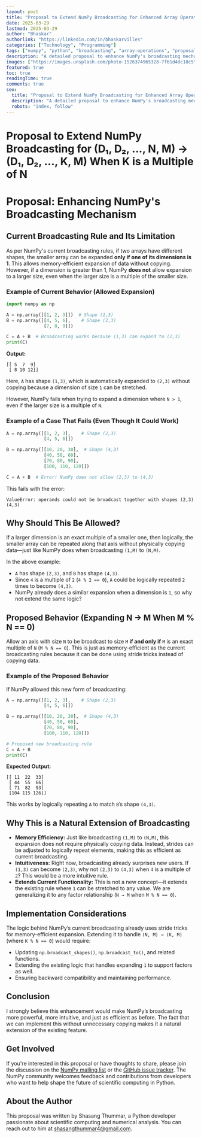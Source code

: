 ```yaml
---
layout: post
title: "Proposal to Extend NumPy Broadcasting for Enhanced Array Operations"
date: 2025-03-29
lastmod: 2025-03-29
author: "Bhaskar"
authorlink: "https://linkedin.com/in/bhaskarvilles"
categories: ["Technology", "Programming"]
tags: ["numpy", "python", "broadcasting", "array-operations", "proposal"]
description: "A detailed proposal to enhance NumPy's broadcasting mechanism to support expansion of arrays when dimensions are multiples, improving flexibility while maintaining efficiency."
images: ["https://images.unsplash.com/photo-1526374965328-7f61d4dc18c5"]
featured: true
toc: true
readingTime: true
comments: true
seo:
  title: "Proposal to Extend NumPy Broadcasting for Enhanced Array Operations"
  description: "A detailed proposal to enhance NumPy's broadcasting mechanism to support expansion of arrays when dimensions are multiples, improving flexibility while maintaining efficiency."
  robots: "index, follow"
---
```


# Proposal to Extend NumPy Broadcasting for (D₁, D₂, ..., N, M) → (D₁, D₂, ..., K, M) When K is a Multiple of N

# Proposal: Enhancing NumPy's Broadcasting Mechanism

## **Current Broadcasting Rule and Its Limitation**  
As per NumPy's current broadcasting rules, if two arrays have different shapes, the smaller array can be expanded **only if one of its dimensions is 1**. This allows memory-efficient expansion of data without copying. However, if a dimension is greater than 1, NumPy **does not** allow expansion to a larger size, even when the larger size is a multiple of the smaller size.  

### **Example of Current Behavior (Allowed Expansion)**
```python
import numpy as np

A = np.array([[1, 2, 3]])  # Shape (1,3)
B = np.array([[4, 5, 6],    # Shape (2,3)
              [7, 8, 9]])

C = A + B  # Broadcasting works because (1,3) can expand to (2,3)
print(C)
```
**Output:**
```
[[ 5  7  9]
 [ 8 10 12]]
```
Here, `A` has shape `(1,3)`, which is automatically expanded to `(2,3)` without copying because a dimension of size `1` can be stretched.

However, NumPy fails when trying to expand a dimension where `N > 1`, even if the larger size is a multiple of `N`.

### **Example of a Case That Fails (Even Though It Could Work)**
```python
A = np.array([[1, 2, 3],    # Shape (2,3)
              [4, 5, 6]])

B = np.array([[10, 20, 30],  # Shape (4,3)
              [40, 50, 60],
              [70, 80, 90],
              [100, 110, 120]])

C = A + B  # Error! NumPy does not allow (2,3) to (4,3)
```
This fails with the error:
```
ValueError: operands could not be broadcast together with shapes (2,3) (4,3)
```

## **Why Should This Be Allowed?**
If a larger dimension is an exact multiple of a smaller one, then logically, the smaller array can be repeated along that axis without physically copying data—just like NumPy does when broadcasting `(1,M)` to `(N,M)`.

In the above example:
- `A` has shape `(2,3)`, and `B` has shape `(4,3)`.
- Since `4` is a multiple of `2` (`4 % 2 == 0`), `A` could be logically repeated `2` times to become `(4,3)`.
- NumPy already does a similar expansion when a dimension is `1`, so why not extend the same logic?

## **Proposed Behavior (Expanding N → M When M % N == 0)**
Allow an axis with size `N` to be broadcast to size `M` **if and only if** `M` is an exact multiple of `N` (`M % N == 0`). This is just as memory-efficient as the current broadcasting rules because it can be done using stride tricks instead of copying data.

### **Example of the Proposed Behavior**
If NumPy allowed this new form of broadcasting:
```python
A = np.array([[1, 2, 3],    # Shape (2,3)
              [4, 5, 6]])

B = np.array([[10, 20, 30],  # Shape (4,3)
              [40, 50, 60],
              [70, 80, 90],
              [100, 110, 120]])

# Proposed new broadcasting rule
C = A + B  
print(C)
```
**Expected Output:**
```
[[ 11  22  33]
 [ 44  55  66]
 [ 71  82  93]
 [104 115 126]]
```
This works by logically repeating `A` to match `B`’s shape `(4,3)`.

## **Why This is a Natural Extension of Broadcasting**
- **Memory Efficiency:** Just like broadcasting `(1,M)` to `(N,M)`, this expansion does not require physically copying data. Instead, strides can be adjusted to logically repeat elements, making this as efficient as current broadcasting.
- **Intuitiveness:** Right now, broadcasting already surprises new users. If `(1,3)` can become `(2,3)`, why not `(2,3)` to `(4,3)` when `4` is a multiple of `2`? This would be a more intuitive rule.
- **Extends Current Functionality:** This is not a new concept—it extends the existing rule where `1` can be stretched to any value. We are generalizing it to any factor relationship (`N → M` when `M % N == 0`).

## **Implementation Considerations**
The logic behind NumPy’s current broadcasting already uses stride tricks for memory-efficient expansion. Extending it to handle `(N, M) → (K, M)` (where `K % N == 0`) would require:
- Updating `np.broadcast_shapes()`, `np.broadcast_to()`, and related functions.
- Extending the existing logic that handles expanding `1` to support factors as well.
- Ensuring backward compatibility and maintaining performance.

## **Conclusion**
I strongly believe this enhancement would make NumPy’s broadcasting more powerful, more intuitive, and just as efficient as before. The fact that we can implement this without unnecessary copying makes it a natural extension of the existing feature.

## **Get Involved**
If you're interested in this proposal or have thoughts to share, please join the discussion on the [NumPy mailing list](https://mail.python.org/mailman3/lists/numpy-discussion.python.org/) or the [GitHub issue tracker](https://github.com/numpy/numpy/issues). The NumPy community welcomes feedback and contributions from developers who want to help shape the future of scientific computing in Python.

## **About the Author**
This proposal was written by Shasang Thummar, a Python developer passionate about scientific computing and numerical analysis. You can reach out to him at shasangthummar4@gmail.com.
```



